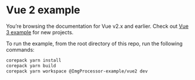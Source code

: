 # Vue 2 example

You’re browsing the documentation for Vue v2.x and earlier. Check out
[Vue 3 example](../vue3/) for new projects.

To run the example, from the root directory of this repo, run the following commands:

```sh
corepack yarn install
corepack yarn build
corepack yarn workspace @ImgProcessor-example/vue2 dev
```
